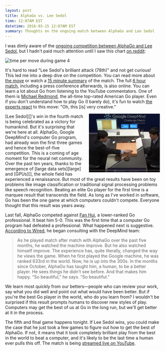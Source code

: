 ```yaml
---
layout: post
title: AlphaGo vs. Lee Sedol
time: 12:07AM EST
datetime: 2016-03-15 12:07AM EST
summary: Thoughts on the ongoing match between AlphaGo and Lee Sedol
---
```


I was dimly aware of the [ongoing competition between AlphaGo and Lee
Sedol][wiki], but I hadn't paid much attention until I saw this chart [on
reddit][]:

<img src="http://i.imgur.com/3HcJKbk.png" border=0 width=700 alt="time per move during game 4">

It's hard to read "Lee Sedol's brilliant attack (78th)" and not get curious!
This led me into a deep dive on the competition. You can read more about [the
move][analysis] or watch a [15 minute summary][match4-15m] of the match. The
full [6 hour match][match4], including a press conference afterwards, is also
online. You can learn a lot about Go from listening to the YouTube
commentators. One of them is [Michael Redmond][], the all-time top-rated
American Go player. Even if you don't understand how to play Go (I barely do),
it's fun to watch [the experts react][commentary] to this move: "Oh, this [is]
very creative."

<img src="/images/alphago.png" width=231 height=190 style="float: right; margin-left: 1em;">
[Lee Sedol][]'s win in the fourth match is being celebrated as a victory for
humankind. But it's surprising that we're here at all. AlphaGo, Google
DeepMind's computer Go program, had already won the first three games and hence
the best-of-five competition. This is a coming of age moment for the neural net
community. Over the past ten years, thanks to the emergence of [large data
sets][large] and [GPUs][], the whole field has experienced a renaissance. But
most of the great results have been on toy problems like image classification
or traditional signal processing problems like speech recognition. Beating an
elite Go player for the first time is a marquee result that transcends the
field. As long as I've worked in software, Go has been the one game at which
computers couldn't compete. Everyone thought that this result was years away.

Last fall, AlphaGo competed against [Fan Hui][], a lower-ranked Go
professional. It beat him 5-0. This was the first time that a computer Go
program had defeated a professional. What happened next is suggestive.
[According to Wired][wired], he began consulting with the DeepMind team:

> As he played match after match with AlphaGo over the past five months, he
> watched the machine improve. But he also watched himself improve. The
> experience has, quite literally, changed the way he views the game. When he
> first played the Google machine, he was ranked 633rd in the world. Now, he is
> up into the 300s. In the months since October, AlphaGo has taught him, a
> human, to be a better player. He sees things he didn’t see before. And that
> makes him happy. “So beautiful,” he says. “So beautiful.”

We learn most quickly from our betters—people who can review your work, say
what you did well and point out what would have been better. But if you're the
best Go player in the world, who do you learn from? I wouldn't be surprised if
this result prompts humans to discover new styles of play. Computers may get
the best of us at Go in the long run, but we'll get better at it in the
process.

The fifth and final game happens tonight. If Lee Sedol wins, you could make the
case that he just took a few games to figure out how to get the best of
AlphaGo. If not, it means that it took completely brilliant play from the best
in the world to beat a computer, and it's likely to be the last time a human
ever pulls this off. The match is being [streamed live on YouTube][match5].

[wiki]: https://en.wikipedia.org/wiki/AlphaGo_versus_Lee_Sedol
[wired]: http://www.wired.com/2016/03/sadness-beauty-watching-googles-ai-play-go/
[commentary]: https://www.youtube.com/watch?v=SMqjGNqfU6I&feature=youtu.be&t=1h25m32s
[match4]: https://www.youtube.com/watch?v=yCALyQRN3hw&feature=youtu.be&t=3h10m20s
[match4-15m]: https://www.youtube.com/watch?v=G5gJ-pVo1gs
[michael redmond]: https://en.wikipedia.org/wiki/Michael_Redmond_(Go_player)
[analysis]: https://gogameguru.com/lee-sedol-defeats-alphago-masterful-comeback-game-4/
[on reddit]: https://www.reddit.com/r/dataisbeautiful/comments/4a8336/lee_sedol_vs_alphago_4th_game_thinking_time_in/
[gpus]: http://www.nvidia.com/object/what-is-gpu-computing.html 
[large]: https://www.cs.toronto.edu/~kriz/cifar.html
[lee sedol]: https://en.wikipedia.org/wiki/Lee_Sedol
[fan hui]: https://en.wikipedia.org/wiki/Fan_Huio
[match5]: https://www.youtube.com/watch?v=mzpW10DPHeQ
